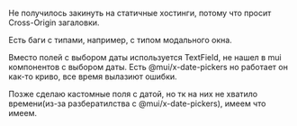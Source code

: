 Не получилось закинуть на статичные хостинги, потому что просит Cross-Origin загаловки.

Есть баги с типами, например, с типом модального окна.

Вместо полей с выбором даты используется TextField, не нашел в mui компонентов с выбором даты. Есть @mui/x-date-pickers но работает он как-то криво, все время вылазиют ошибки.

Позже сделаю кастомные поля с датой, но тк на них не хватило времени(из-за разбератилства с @mui/x-date-pickers), имеем что имеем.
